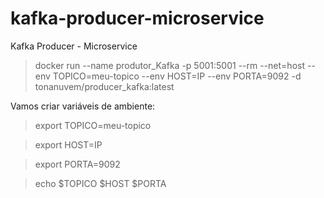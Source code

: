 # kafka-producer-microservice
Kafka Producer - Microservice

> docker run --name produtor_Kafka -p 5001:5001 --rm --net=host --env TOPICO=meu-topico --env HOST=IP --env PORTA=9092 -d tonanuvem/producer_kafka:latest

Vamos criar variáveis de ambiente: 

> export TOPICO=meu-topico 

> export HOST=IP 

> export PORTA=9092 

> echo $TOPICO $HOST $PORTA
